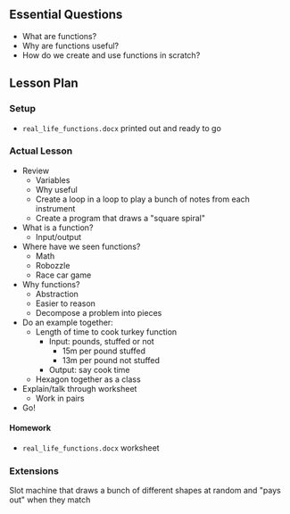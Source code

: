## Essential Questions

- What are functions?
- Why are functions useful?
- How do we create and use functions in scratch?

## Lesson Plan

### Setup

- `real_life_functions.docx` printed out and ready to go

### Actual Lesson

- Review
    - Variables
    - Why useful
    - Create a loop in a loop to play a bunch of notes from each instrument
    - Create a program that draws a "square spiral"
- What is a function?
    - Input/output
- Where have we seen functions?
    - Math
    - Robozzle
    - Race car game
- Why functions?
    - Abstraction
    - Easier to reason
    - Decompose a problem into pieces
- Do an example together:
    - Length of time to cook turkey function
        - Input: pounds, stuffed or not
            - 15m per pound stuffed
            - 13m per pound not stuffed
        - Output: say cook time
    - Hexagon together as a class
- Explain/talk through worksheet
    - Work in pairs
- Go!

#### Homework

- `real_life_functions.docx` worksheet

### Extensions

Slot machine that draws a bunch of different shapes at random and "pays out"
when they match
